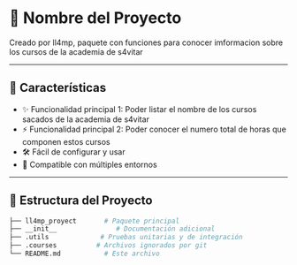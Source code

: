 # 📌 Nombre del Proyecto

Creado por ll4mp, paquete con funciones para conocer imformacion sobre los cursos de la academia de s4vitar

---

## 🚀 Características
- ✨ Funcionalidad principal 1: Poder listar el nombre de los cursos sacados de la academia de s4vitar
- ⚡ Funcionalidad principal 2: Poder conocer el numero total de horas que componen estos cursos
- 🛠️ Fácil de configurar y usar
- 📱 Compatible con múltiples entornos

---

## 📂 Estructura del Proyecto
```bash
├── ll4mp_proyect       # Paquete principal
├── __init__               # Documentación adicional
├── .utils             # Pruebas unitarias y de integración
├── .courses          # Archivos ignorados por git
└── README.md           # Este archivo

